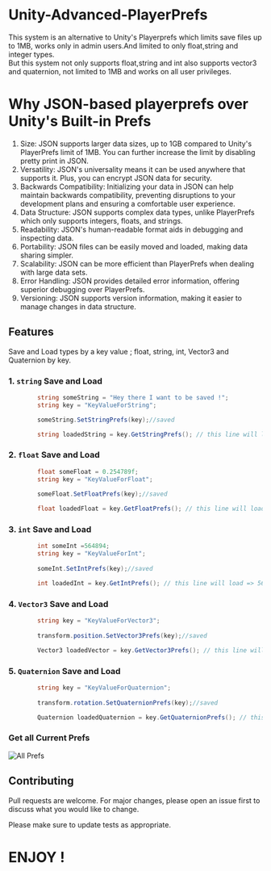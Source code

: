 # Unity-Advanced-PlayerPrefs
This system is an alternative to Unity's Playerprefs which limits save files up to 1MB, works only in admin users.And limited to only float,string and integer types.
<br> But this system not only supports float,string and int also supports vector3 and quaternion, not limited to 1MB and works on all user privileges.


# Why JSON-based playerprefs over Unity's Built-in Prefs

1. Size: JSON supports larger data sizes, up to 1GB compared to Unity's PlayerPrefs limit of 1MB. You can further increase the limit by disabling pretty print in JSON.
2. Versatility: JSON's universality means it can be used anywhere that supports it. Plus, you can encrypt JSON data for security.
3. Backwards Compatibility: Initializing your data in JSON can help maintain backwards compatibility, preventing disruptions to your development plans and ensuring a comfortable user experience.
4. Data Structure: JSON supports complex data types, unlike PlayerPrefs which only supports integers, floats, and strings.
5. Readability: JSON's human-readable format aids in debugging and inspecting data.
6. Portability: JSON files can be easily moved and loaded, making data sharing simpler.
7. Scalability: JSON can be more efficient than PlayerPrefs when dealing with large data sets.
8. Error Handling: JSON provides detailed error information, offering superior debugging over PlayerPrefs.
9. Versioning: JSON supports version information, making it easier to manage changes in data structure.

## Features
Save and Load types by a key value ; float, string, int, Vector3 and Quaternion by key.

### 1. `string` Save and Load
```csharp
        string someString = "Hey there I want to be saved !";
        string key = "KeyValueForString";

        someString.SetStringPrefs(key);//saved

        string loadedString = key.GetStringPrefs(); // this line will load => "Hey there I want to be saved !"
```

### 2. `float` Save and Load

```csharp
        float someFloat = 0.254789f;
        string key = "KeyValueForFloat";
        
        someFloat.SetFloatPrefs(key);//saved

        float loadedFloat = key.GetFloatPrefs(); // this line will load =>  0.254789f

```

### 3. `int` Save and Load

```csharp
        int someInt =564894;
        string key = "KeyValueForInt";
        
        someInt.SetIntPrefs(key);//saved

        int loadedInt = key.GetIntPrefs(); // this line will load => 564894

```
### 4. `Vector3` Save and Load

```csharp
        string key = "KeyValueForVector3";
        
        transform.position.SetVector3Prefs(key);//saved

        Vector3 loadedVector = key.GetVector3Prefs(); // this line will load => position vector
```

### 5. `Quaternion` Save and Load
```csharp
        string key = "KeyValueForQuaternion";
        
        transform.rotation.SetQuaternionPrefs(key);//saved

        Quaternion loadedQuaternion = key.GetQuaternionPrefs(); // this line will load => rotation quaternion
```
### Get all Current Prefs

![All Prefs](https://user-images.githubusercontent.com/23081722/170513409-5f64bada-4c32-4dfb-b402-c9a5bc46c9e5.png)

## Contributing
Pull requests are welcome. For major changes, please open an issue first to discuss what you would like to change.

Please make sure to update tests as appropriate.


# ENJOY !
